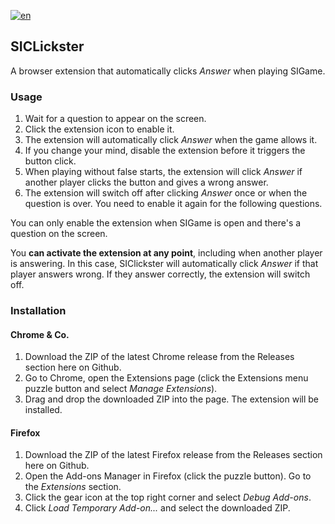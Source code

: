 [![en](https://img.shields.io/badge/lang-ru-blue.svg)](https://github.com/NitricCS/SIClickster/blob/main/README.md)

## SICLickster
A browser extension that automatically clicks _Answer_ when playing SIGame.

### Usage
1. Wait for a question to appear on the screen.
2. Click the extension icon to enable it.
3. The extension will automatically click _Answer_ when the game allows it.
4. If you change your mind, disable the extension before it triggers the button click.
5. When playing without false starts, the extension will click _Answer_ if another player clicks the button and gives a wrong answer.
6. The extension will switch off after clicking _Answer_ once or when the question is over. You need to enable it again for the following questions.

You can only enable the extension when SIGame is open and there's a question on the screen.

You __can activate the extension at any point__,  including when another player is answering. In this case, SIClickster will automatically click _Answer_ if that player answers wrong. If they answer correctly, the extension will switch off.

### Installation
#### Chrome & Co.
1. Download the ZIP of the latest Chrome release from the Releases section here on Github.
2. Go to Chrome, open the Extensions page (click the Extensions menu puzzle button and select _Manage Extensions_).
3. Drag and drop the downloaded ZIP into the page. The extension will be installed.

#### Firefox
1. Download the ZIP of the latest Firefox release from the Releases section here on Github.
2. Open the Add-ons Manager in Firefox (click the puzzle button). Go to the _Extensions_ section.
3. Click the gear icon at the top right corner and select _Debug Add-ons_.
4. Click _Load Temporary Add-on..._ and select the downloaded ZIP.
